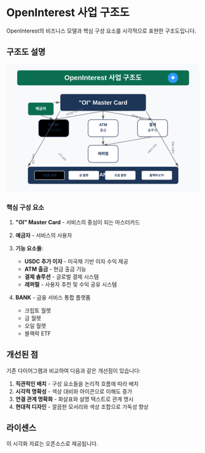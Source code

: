 # OpenInterest 사업 구조도

OpenInterest의 비즈니스 모델과 핵심 구성 요소를 시각적으로 표현한 구조도입니다.

## 구조도 설명

![OpenInterest 사업 구조도](openinterest-structure.svg)

### 핵심 구성 요소

1. **"OI" Master Card** - 서비스의 중심이 되는 마스터카드
2. **예금자** - 서비스의 사용자
3. **기능 요소들**:
   - **USDC 추가 이자** - 미국채 기반 이자 수익 제공
   - **ATM 출금** - 현금 출금 기능
   - **결제 솔루션** - 글로벌 결제 시스템
   - **레퍼럴** - 사용자 추천 및 수익 공유 시스템

4. **BANK** - 금융 서비스 통합 플랫폼
   - 크립토 월렛
   - 금 월렛
   - 오일 월렛
   - 블랙락 ETF

## 개선된 점

기존 다이어그램과 비교하여 다음과 같은 개선점이 있습니다:

1. **직관적인 배치** - 구성 요소들을 논리적 흐름에 따라 배치
2. **시각적 명확성** - 색상 대비와 아이콘으로 이해도 증가
3. **연결 관계 명확화** - 화살표와 설명 텍스트로 관계 명시
4. **현대적 디자인** - 깔끔한 모서리와 색상 조합으로 가독성 향상

## 라이센스

이 시각화 자료는 오픈소스로 제공됩니다.
